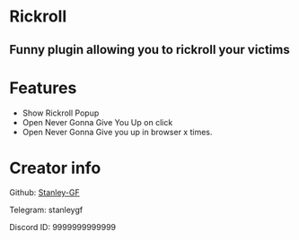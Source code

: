 # Rickroll
## Funny plugin allowing you to rickroll your victims

# Features
- Show Rickroll Popup
- Open Never Gonna Give You Up on click
- Open Never Gonna Give you up in browser x times.

# Creator info
Github: [Stanley-GF](https://github.com/Stanley-GF)

Telegram: stanleygf

Discord ID: 9999999999999
